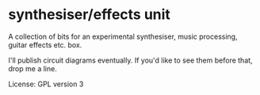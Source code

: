 # synthesiser/effects unit
A collection of bits for an experimental synthesiser, music processing, guitar effects etc. box.

I'll publish circuit diagrams eventually. If you'd like to see them before that, drop me a line.

License: GPL version 3
